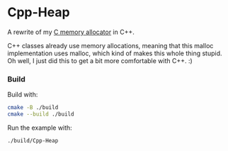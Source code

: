 # Cpp-Heap

A rewrite of my [C memory allocator](https://github.com/Anthony-de-cruz/C-Heap/tree/main) in C++.

C++ classes already use memory allocations, meaning that this malloc implementation uses malloc, which kind of makes this whole thing stupid. Oh well, I just did this to get a bit more comfortable with C++. :)

### Build

Build with:

```sh
cmake -B ./build
cmake --build ./build
```

Run the example with:

```sh
./build/Cpp-Heap
```
